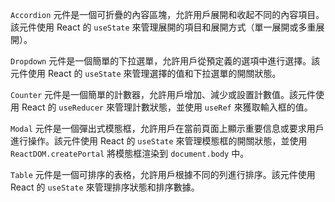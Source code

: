 `Accordion` 元件是一個可折疊的內容區塊，允許用戶展開和收起不同的內容項目。該元件使用 React 的 `useState` 來管理展開的項目和展開方式（單一展開或多重展開）。

`Dropdown` 元件是一個簡單的下拉選單，允許用戶從預定義的選項中進行選擇。該元件使用 React 的 `useState` 來管理選擇的值和下拉選單的開關狀態。

`Counter` 元件是一個簡單的計數器，允許用戶增加、減少或設置計數值。該元件使用 React 的 `useReducer` 來管理計數狀態，並使用 `useRef` 來獲取輸入框的值。

`Modal` 元件是一個彈出式模態框，允許用戶在當前頁面上顯示重要信息或要求用戶進行操作。該元件使用 React 的 `useState` 來管理模態框的開關狀態，並使用 `ReactDOM.createPortal` 將模態框渲染到 `document.body` 中。

`Table` 元件是一個可排序的表格，允許用戶根據不同的列進行排序。該元件使用 React 的 `useState` 來管理排序狀態和排序數據。

